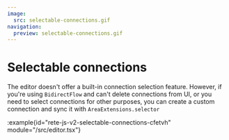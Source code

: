 ```yaml
---
image:
  src: selectable-connections.gif
navigation:
  preview: selectable-connections.gif
---
```


# Selectable connections

The editor doesn't offer a built-in connection selection feature. However, if you're using `BidirectFlow` and can't delete connections from UI, or you need to select connections for other purposes, you can create a custom connection and sync it with `AreaExtensions.selector`

:example{id="rete-js-v2-selectable-connections-cfetvh" module="/src/editor.tsx"}

